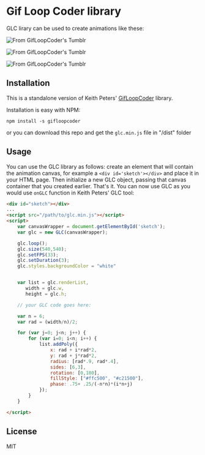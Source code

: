 # Gif Loop Coder library

GLC lirary can be used to create animations like these:

![From GifLoopCoder's Tumblr](http://45.media.tumblr.com/c1f10ae3e2f5d2d5f9866a7373bbba9b/tumblr_nyshbnUNIi1shpedgo1_400.gif)

![From GifLoopCoder's Tumblr](http://49.media.tumblr.com/551b4b27fdc2fabc01c11a4fda1ffbba/tumblr_nyk7efApif1sr8cguo1_400.gif)

![From GifLoopCoder's Tumblr](http://45.media.tumblr.com/4a0b2c4d4f7a6436799e4bd827598c30/tumblr_nyprotgWwe1tjryj4o1_400.gif)

## Installation
This is a standalone version of Keith Peters' [GifLoopCoder](http://www.gifloopcoder.com/) library.

Installation is easy with NPM:

`npm install -s gifloopcoder`

or you can download this repo and get the `glc.min.js` file in "/dist" folder

## Usage

You can use the GLC library as follows: create an element that will contain the animation canvas, for example a `<div id='sketch'></div>` and place it in your HTML page. Then initialize a new GLC object, passing that canvas container that you created earlier. That's it. You can now use GLC as you would use `onGLC` function in Keith Peters' GLC tool:

```html
<div id="sketch"></div>
...
<script src="/path/to/glc.min.js"></script>
<script>
    var canvasWrapper = document.getElementById('sketch');
    var glc = new GLC(canvasWrapper);

    glc.loop();
    glc.size(540,540);
    glc.setFPS(33);
    glc.setDuration(3);
    glc.styles.backgroundColor = "white"


    var list = glc.renderList,
       width = glc.w,
       height = glc.h;

    // your GLC code goes here:

    var n = 6;
    var rad = (width/n)/2;

    for (var j=0; j<n; j++) {
        for (var i=0; i<n; i++) {
            list.addPoly({
                x: rad + i*rad*2,
                y: rad + j*rad*2,
                radius: [rad*.9, rad*.4],
                sides: [6,3],
                rotation: [0,180],
                fillStyle: ["#ffc500", "#c21500"],
                phase: .75+ .25/(-n*n)*(i*n+j)
            });
        }
    }

</script>
```

## License

MIT